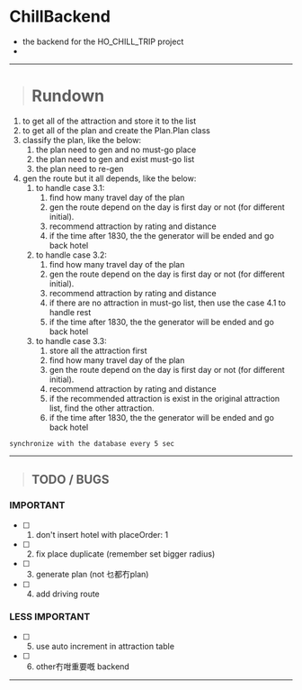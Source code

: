 # ChillBackend

* the backend for the HO_CHILL_TRIP project  
* 
________________________________________________________________________________________________________________
># Rundown  

1. to get all of the attraction and store it to the list  
2. to get all of the plan and create the Plan.Plan class  
3. classify the plan, like the below:  
    1. the plan need to gen and no must-go place  
    2. the plan need to gen and exist must-go list  
    3. the plan need to re-gen  
4. gen the route but it all depends, like the below:
    1. to handle case 3.1:
        1. find how many travel day of the plan
        2. gen the route depend on the day is first day or not (for different initial).
        3. recommend attraction by rating and distance
        4. if the time after 1830, the the generator will be ended and go back hotel
    2. to handle case 3.2:
        1. find how many travel day of the plan
        2. gen the route depend on the day is first day or not (for different initial).
        3. recommend attraction by rating and distance
        4. if there are no attraction in must-go list, then use the case 4.1 to handle rest
        5. if the time after 1830, the the generator will be ended and go back hotel
    3. to handle case 3.3:
        1. store all the attraction first
        2. find how many travel day of the plan
        3. gen the route depend on the day is first day or not (for different initial).
        4. recommend attraction by rating and distance
        5. if the recommended attraction is exist in the original attraction list, find the other attraction.  
        6. if the time after 1830, the the generator will be ended and go back hotel

`synchronize with the database every 5 sec`
________________________________________________________________________________________________________________
>## TODO / BUGS  
### IMPORTANT  
- [ ] 1. don't insert hotel with placeOrder: 1  
- [ ] 2. fix place duplicate (remember set bigger radius)  
- [ ] 3. generate plan (not 乜都冇plan)  
- [ ] 4. add driving route  
  
### LESS IMPORTANT  
- [ ] 5. use auto increment in attraction table  
- [ ] 6. other冇咁重要嘅 backend  
________________________________________________________________________________________________________________
